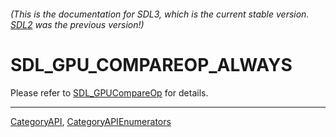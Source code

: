 ###### (This is the documentation for SDL3, which is the current stable version. [SDL2](https://wiki.libsdl.org/SDL2/) was the previous version!)
# SDL_GPU_COMPAREOP_ALWAYS

Please refer to [SDL_GPUCompareOp](SDL_GPUCompareOp) for details.

----
[CategoryAPI](CategoryAPI), [CategoryAPIEnumerators](CategoryAPIEnumerators)

